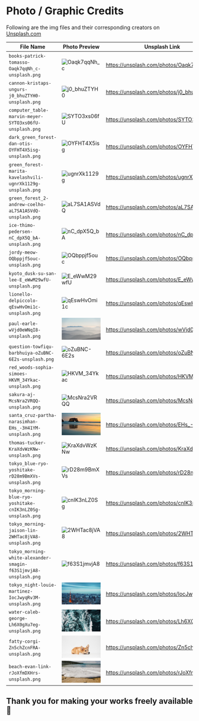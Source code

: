 # Photo / Graphic Credits

Following are the img files and their corresponding creators on [Unsplash.com](https://unsplash.com/)

| File Name                                                       | Photo Preview                                                                   | Unsplash Link                              |
| --------------------------------------------------------------- | ------------------------------------------------------------------------------- | ------------------------------------------ |
| `books-patrick-tomasso-Oaqk7qqNh_c-unsplash.png`                | ![Oaqk7qqNh_c](./books-patrick-tomasso-Oaqk7qqNh_c-unsplash.png)                | <https://unsplash.com/photos/Oaqk7qqNh_c/> |
| `cannon-kristaps-ungurs-j0_bhuZTYH0-unsplash.png`               | ![j0_bhuZTYH0](./cannon-kristaps-ungurs-j0_bhuZTYH0-unsplash.png)               | <https://unsplash.com/photos/j0_bhuZTYH0/> |
| `computer_table-marvin-meyer-SYTO3xs06fU-unsplash.png`          | ![SYTO3xs06fU](./computer_table-marvin-meyer-SYTO3xs06fU-unsplash.png)          | <https://unsplash.com/photos/SYTO3xs06fU/> |
| `dark_green_forest-dan-otis-OYFHT4X5isg-unsplash.png`           | ![OYFHT4X5isg](./dark_green_forest-dan-otis-OYFHT4X5isg-unsplash.png)           | <https://unsplash.com/photos/OYFHT4X5isg/> |
| `green_forest-marita-kavelashvili-ugnrXk1129g-unsplash.png`     | ![ugnrXk1129g](./green_forest-marita-kavelashvili-ugnrXk1129g-unsplash.png)     | <https://unsplash.com/photos/ugnrXk1129g/> |
| `green_forest_2-andrew-coelho-aL7SA1ASVdQ-unsplash.png`         | ![aL7SA1ASVdQ](./green_forest_2-andrew-coelho-aL7SA1ASVdQ-unsplash.png)         | <https://unsplash.com/photos/aL7SA1ASVdQ/> |
| `ice-thimo-pedersen-nC_dpX5Q_bA-unsplash.png`                   | ![nC_dpX5Q_bA](./ice-thimo-pedersen-nC_dpX5Q_bA-unsplash.png)                   | <https://unsplash.com/photos/nC_dpX5Q_bA/> |
| `jordy-meow-OQbppjf5ouc-unsplash.png`                           | ![OQbppjf5ouc](./jordy-meow-OQbppjf5ouc-unsplash.png)                           | <https://unsplash.com/photos/OQbppjf5ouc/> |
| `kyoto_dusk-su-san-lee-E_eWwM29wfU-unsplash.png`                | ![E_eWwM29wfU](./kyoto_dusk-su-san-lee-E_eWwM29wfU-unsplash.png)                | <https://unsplash.com/photos/E_eWwM29wfU/> |
| `lionello-delpiccolo-qEswHvOmi1c-unsplash.png`                  | ![qEswHvOmi1c](./lionello-delpiccolo-qEswHvOmi1c-unsplash.png)                  | <https://unsplash.com/photos/qEswHvOmi1c/> |
| `paul-earle-wVjd0eWNqI8-unsplash.png`                           | ![wVjd0eWNqI8](./paul-earle-wVjd0eWNqI8-unsplash.png)                           | <https://unsplash.com/photos/wVjd0eWNqI8/> |
| `question-towfiqu-barbhuiya-oZuBNC-6E2s-unsplash.png`           | ![oZuBNC-6E2s](./question-towfiqu-barbhuiya-oZuBNC-6E2s-unsplash.png)           | <https://unsplash.com/photos/oZuBNC-6E2s/> |
| `red_woods-sophia-simoes-HKVM_34Ykac-unsplash.png`              | ![HKVM_34Ykac](./red_woods-sophia-simoes-HKVM_34Ykac-unsplash.png)              | <https://unsplash.com/photos/HKVM_34Ykac/> |
| `sakura-aj-McsNra2VRQQ-unsplash.png`                            | ![McsNra2VRQQ](./sakura-aj-McsNra2VRQQ-unsplash.png)                            | <https://unsplash.com/photos/McsNra2VRQQ/> |
| `santa_cruz-partha-narasimhan-EHs_-3H41YM-unsplash.png`         | ![EHs_-3H41YM](./santa_cruz-partha-narasimhan-EHs_-3H41YM-unsplash.png)         | <https://unsplash.com/photos/EHs_-3H41YM/> |
| `thomas-tucker-KraXdvWzKNw-unsplash.png`                        | ![KraXdvWzKNw](./thomas-tucker-KraXdvWzKNw-unsplash.png)                        | <https://unsplash.com/photos/KraXdvWzKNw/> |
| `tokyo_blue-ryo-yoshitake-rD28m9BmXVs-unsplash.png`             | ![rD28m9BmXVs](./tokyo_blue-ryo-yoshitake-rD28m9BmXVs-unsplash.png)             | <https://unsplash.com/photos/rD28m9BmXVs/> |
| `tokyo_morning-blue-ryo-yoshitake-cnIK3nLZ0Sg-unsplash.png`     | ![cnIK3nLZ0Sg](./tokyo_morning-blue-ryo-yoshitake-cnIK3nLZ0Sg-unsplash.png)     | <https://unsplash.com/photos/cnIK3nLZ0Sg/> |
| `tokyo_morning-jaison-lin-2WHTac8jVA8-unsplash.png`             | ![2WHTac8jVA8](./tokyo_morning-jaison-lin-2WHTac8jVA8-unsplash.png)             | <https://unsplash.com/photos/2WHTac8jVA8/> |
| `tokyo_morning-white-alexander-smagin-f63S1jmvjA8-unsplash.png` | ![f63S1jmvjA8](./tokyo_morning-white-alexander-smagin-f63S1jmvjA8-unsplash.png) | <https://unsplash.com/photos/f63S1jmvjA8/> |
| `tokyo_night-louie-martinez-IocJwyqRv3M-unsplash.png`           | ![IocJwyqRv3M](./tokyo_night-louie-martinez-IocJwyqRv3M-unsplash.png)           | <https://unsplash.com/photos/IocJwyqRv3M/> |
| `water-caleb-george-Lh6X0gXu7eg-unsplash.png`                   | ![Lh6X0gXu7eg](./water-caleb-george-Lh6X0gXu7eg-unsplash.png)                   | <https://unsplash.com/photos/Lh6X0gXu7eg/> |
| `fatty-corgi-Zn5chZcnFRA-unsplash.png`                          | ![Zn5chZcnFRA](./fatty-corgi-Zn5chZcnFRA-unsplash.png)                          | <https://unsplash.com/photos/Zn5chZcnFRA/> |
| `beach-evan-link-rJoXfmDXHrs-unsplash.png`                      | ![rJoXfmDXHrs](./beach-evan-link-rJoXfmDXHrs-unsplash.png)                      | <https://unsplash.com/photos/rJoXfmDXHrs/> |

## Thank you for making your works freely available 🙇